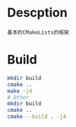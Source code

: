 # Descption
```
基本的CMakeLists的框架
```

# Build
```bash
mkdir build
cmake ..
make -j4
# Other
mkdir build
cmake ..
cmake --build . -j4
```